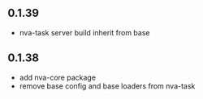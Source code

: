 ## 0.1.39

- nva-task server build inherit from base

## 0.1.38

- add nva-core package
- remove base config and base loaders from nva-task